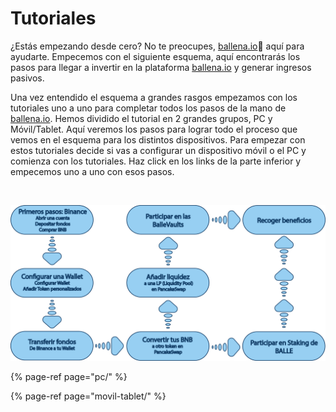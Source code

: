 # Tutoriales

¿Estás empezando desde cero? No te preocupes, [ballena.io](https://ballena.io/)🐋 aquí para ayudarte. Empecemos con el siguiente esquema, aquí encontrarás los pasos para llegar a invertir en la plataforma [ballena.io](https://ballena.io/) y generar ingresos pasivos.

Una vez entendido el esquema a grandes rasgos empezamos con los tutoriales uno a uno para completar todos los pasos de la mano de [ballena.io](https://ballena.io/). Hemos dividido el tutorial en 2 grandes grupos, PC y Móvil/Tablet. Aquí veremos los pasos para lograr todo el proceso que vemos en el esquema para los distintos dispositivos. Para empezar con estos tutoriales decide si vas a configurar un dispositivo móvil o el PC y comienza con los tutoriales. Haz click en los links de la parte inferior y empecemos uno a uno con esos pasos.

​

![](../.gitbook/assets/esquema-tutoriales-general.png)

{% page-ref page="pc/" %}

{% page-ref page="movil-tablet/" %}

